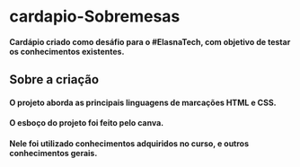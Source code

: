 # cardapio-Sobremesas
#### Cardápio criado como desáfio para o #ElasnaTech, com objetivo de testar os conhecimentos existentes.

## Sobre a criação 
#### O projeto aborda as principais linguagens de marcações HTML e CSS.
#### O esboço do projeto foi feito pelo canva.
#### Nele foi utilizado conhecimentos adquiridos no curso, e outros conhecimentos gerais.

